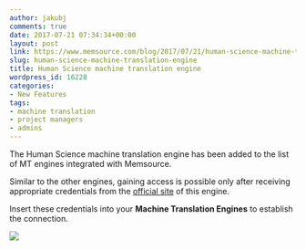 ```yaml
---
author: jakubj
comments: true
date: 2017-07-21 07:34:34+00:00
layout: post
link: https://www.memsource.com/blog/2017/07/21/human-science-machine-translation-engine/
slug: human-science-machine-translation-engine
title: Human Science machine translation engine
wordpress_id: 16228
categories:
- New Features
tags:
- machine translation
- project managers
- admins
---
```


The Human Science machine translation engine has been added to the list of MT engines integrated with Memsource.

Similar to the other engines, gaining access is possible only after receiving appropriate credentials from the [official site](http://www.science.co.jp/english/index.html) of this engine.

Insert these credentials into your **Machine Translation Engines** to establish the connection.

[![](http://www.memsource.com/wp-content/uploads/2017/07/Human-Science-MT-300x140.png)](http://www.memsource.com/wp-content/uploads/2017/07/Human-Science-MT.png)
